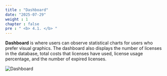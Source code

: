 ```yaml
---
title : "Dashboard"
date: "2025-07-29" 
weight : 1
chapter : false
pre : " <b> 4.1. </b> "
---
```

**Dashboard** is where users can observe statistical charts for users who prefer visual graphics. The dashboard also displays the number of licenses in the database, total costs that licenses have used, license usage percentage, and the number of expired licenses.

![Dashboard](/images/4.Function/411-Dashboard.png)